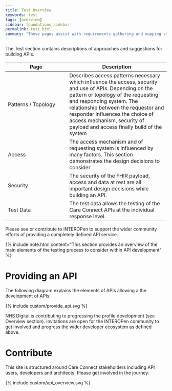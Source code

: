 ```yaml
---
title: Test Overview
keywords: test
tags: [overview]
sidebar: foundations_sidebar
permalink: test.html
summary: "These pages assist with requirements gathering and mapping stages of a FHIR API development process."
---
```


The Test section contains descriptions of approaches and suggestions for building APIs.

<table style="min-width:100%;width:100%">
<thead><tr id="step1">
	<th style="width:11em;">Page</th>
	<th>Description</th>
	</tr></thead>
<tr id="step2">
	<td>Patterns / Topology</td>
	<td>Describes access patterns necessary which influence the access, security and use of APIs. Depending on the pattern or topology of the requesting and responding system. The relationship between the requestor and responder influences the choice of access mechanism, security of payload and access finally build of the system</td>
</tr>
<tr id="step2">
	<td>Access</td>
	<td>The access mechanism and of requesting system is influenced by many factors. This section demonstrates the design decisions to consider</td>
</tr>
<tr id="step3">
	<td>Security</td>
	<td>The security of the FHIR payload, access and data at rest are all important design decisions while building an API. </td>
</tr>
<tr id="step4">
	<td>Test Data</td>
	<td>The test data allows the testing of the Care Connect APIs at the individual response level. </td>
</tr>
</table>

Please see or contribute to INTEROPen to support the wider community efforts of providing a completely defined API service.

{% include note.html content="This section provides an overview of the main elements of the testing process to consider within API development" %}


# Providing an API #

The following diagram explains the elements of APIs allowing a the development of APIs:

{% include custom/provide_api.svg %}

NHS Digital is contributing to progressing the profile development (see Overview section). Invitations are open for the INTEROPen community to get involved and progress the wider developer ecosystem as defined above. 


# Contribute #

This site is structured around Care Connect stakeholders including API users, developers and architects. Please get involved in the journey.

{% include custom/api_overview.svg %}